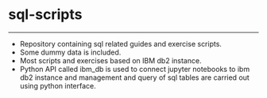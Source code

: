 # sql-scripts
----------------

- Repository containing sql related guides and exercise scripts.  
- Some dummy data is included.
- Most scripts and exercises based on IBM db2 instance. 
- Python API called ibm_db is used to connect jupyter notebooks to ibm db2 instance and management and query of sql tables are carried out using python interface.
